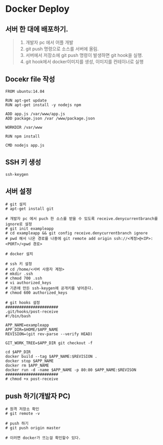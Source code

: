# Docker Deploy

## 서버 한 대에 배포하기.
> 1. 개발자 pc 에서 어플 개발  
> 2. git push 명령으로 소스를 서버에 올림.
> 3. 서버에서 저장소에 git push 명령이 발생하면 git hook을 실행.
> 4. git hook에서 docker이미지를 생성, 이미지를 컨테이너로 실행

## Docekr file 작성
```
FROM ubuntu:14.04

RUN apt-get update
RUN apt-get install -y nodejs npm

ADD app.js /var/www/app.js
ADD package.json /var /www/package.json

WORKDIR /var/www

RUN npm install

CMD nodejs app.js
```

## SSH 키 생성
```
ssh-keygen
```

## 서버 설정
```
# git 설치
# apt-get install git

# 개발자 pc 에서 puch 한 소스를 받을 수 있도록 receive.denycurrentbranch를 ignore로 설정
# git init exampleapp
# cd exampleapp && git config receive.denycurrentbranch ignore
# pwd 해서 나온 경로를 나중에 git remote add origin ssh://<계정>@<IP>:<PORT>/<pwd 경로> 

# docker 설치

# ssh 키 설정
# cd /home/<서버 사용자 계정>
# mkdir .ssh
# chmod 700 .ssh
# vi authorized_keys
# 기존에 만든 ssh-keygen에 공개키를 넣어준다.
# chmod 600 authorized_keys

# git hooks 설정
#######################
.git/hooks/post-receive
#!/bin/bash

APP_NAME=exampleapp
APP_DIR=$HOME/$APP_NAME
REVISION=(git rev-parse --verify HEAD)

GIT_WORK_TREE=$APP_DIR git checkout -f

cd $APP_DIR
docker build --tag $APP_NAME:$REVISION .
docker stop $APP_NAME
docker rm $APP_NAME
docker run -d -name $APP_NAME -p 80:80 $APP_NAME:$REVISON
#######################
# chmod +x post-receive
```

## push 하기(개발자 PC)
```
# 원격 저장소 확인
# git remote -v

# push 하기
# git push origin master

# 이러면 docker가 뜨는걸 확인할수 있다.
```
